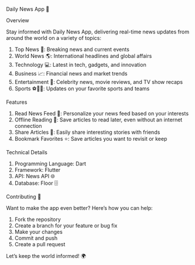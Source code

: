 Daily News App 📰


Overview

Stay informed with Daily News App, delivering real-time news updates from around the world on a variety of topics:
1. Top News 🚨: Breaking news and current events
2. World News 🌎: International headlines and global affairs
3. Technology 💻: Latest in tech, gadgets, and innovation
4. Business 📈: Financial news and market trends
5. Entertainment 🍿: Celebrity news, movie reviews, and TV show recaps
6. Sports ⚽️🏀🏈: Updates on your favorite sports and teams

Features

1. Read News Feed 📖: Personalize your news feed based on your interests
2. Offline Reading 💾: Save articles to read later, even without an internet connection
3. Share Articles 📱: Easily share interesting stories with friends
4. Bookmark Favorites ⭐: Save articles you want to revisit or keep

Technical Details

1. Programming Language: Dart 
2. Framework: Flutter 
3. API: News API 🌐
4. Database: Floor 🗄

Contributing 🤝

Want to make the app even better? Here’s how you can help:
1.	Fork the repository
2.	Create a branch for your feature or bug fix
3.	Make your changes
4.	Commit and push
5.	Create a pull request
   
Let’s keep the world informed! 🌍


